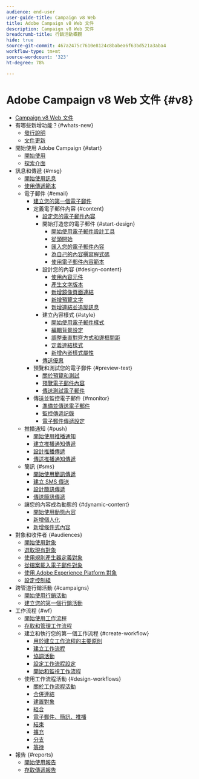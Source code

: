 ```yaml
---
audience: end-user
user-guide-title: Campaign v8 Web
title: Adobe Campaign v8 Web 文件
description: Campaign v8 Web 文件
breadcrumb-title: 行銷活動概觀
hide: true
source-git-commit: 467a2475c7610e8124c8babea6f63bd521a3aba4
workflow-type: tm+mt
source-wordcount: '323'
ht-degree: 78%

---
```



# Adobe Campaign v8 Web 文件 {#v8}

+ [Campaign v8 Web 文件](campaign-web-home.md)
+ 有哪些新增功能？{#whats-new}
   + [發行說明](rn/release-notes.md)
   + [文件更新](rn/documentation-updates.md)
+ 開始使用 Adobe Campaign {#start}
   + [開始使用](get-started/get-started.md)
   + [探索介面](get-started/user-interface.md)
+ 訊息和傳遞 {#msg}
   + [開始使用訊息](msg/gs-messages.md)
   + [使用傳遞範本](msg/delivery-template.md)
   + 電子郵件 {#email}
      + [建立您的第一個電子郵件](email/create-email.md)
      + 定義電子郵件內容 {#content}
         + [設定您的電子郵件內容](content/edit-content.md)
         + 開始打造您的電子郵件 {#start-design}
            + [開始使用電子郵件設計工具](content/get-started-email-designer.md)
            + [從頭開始 ](content/create-email-content.md)
            + [匯入您的電子郵件內容](content/existing-content.md)
            + [為自己的內容撰寫程式碼](content/code-content.md)
            + [使用電子郵件內容範本](content/email-templates.md)
         + 設計您的內容 {#design-content}
            + [使用內容元件](content/content-components.md)
            + [產生文字版本](content/text-version-email.md)
            + [新增鏡像頁面連結](content/mirror-page.md)
            + [新增預覽文字](content/preheader.md)
            + [新增連結並追蹤訊息](content/message-tracking.md)
         + 建立內容樣式 {#style}
            + [開始使用電子郵件樣式](content/get-started-email-style.md)
            + [編輯背景設定](content/backgrounds.md)
            + [調整垂直對齊方式和邊框間距](content/alignment-and-padding.md)
            + [定義連結樣式](content/styling-links.md)
            + [新增內嵌樣式屬性](content/inline-styling.md)
         + [傳送優惠](content/offers.md)
      + 預覽和測試您的電子郵件 {#preview-test}
         + [關於預覽和測試](preview-test/preview-test.md)
         + [預覽電子郵件內容](preview-test/preview-content.md)
         + [傳送測試電子郵件](preview-test/proofs.md)
      + 傳送並監控電子郵件 {#monitor}
         + [準備並傳送電子郵件](monitor/prepare-send.md)
         + [監控傳遞記錄](monitor/delivery-logs.md)
         + [電子郵件傳遞設定](advanced-settings/delivery-settings.md)
   + 推播通知 {#push}
      + [開始使用推播通知](push/gs-push.md)
      + [建立推播通知傳遞](push/create-push.md)
      + [設計推播傳遞](push/content-push.md)
      + [傳送推播通知傳遞](push/send-push.md)
   + 簡訊 {#sms}
      + [開始使用簡訊傳遞](sms/gs-sms.md)
      + [建立 SMS 傳送](sms/create-sms.md)
      + [設計簡訊傳遞 ](sms/content-sms.md)
      + [傳送簡訊傳遞 ](sms/send-sms.md)
   + 讓您的內容成為動態的 {#dynamic-content}
      + [開始使用動態內容](personalization/gs-personalization.md)
      + [新增個人化](personalization/personalize.md)
      + [新增條件式內容](personalization/conditions.md)
+ 對象和收件者 {#audiences}
   + [開始使用對象](audience/about-audiences.md)
   + [選取現有對象](audience/add-audience.md)
   + [使用規則產生器定義對象](audience/segment-builder.md)
   + [從檔案載入電子郵件對象](audience/file-audience.md)
   + [使用 Adobe Experience Platform 對象](audience/aep-audience.md)
   + [設定控制組](audience/control-group.md)
+ 跨管道行銷活動 {#campaigns}
   + [開始使用行銷活動](campaigns/gs-campaigns.md)
   + [建立您的第一個行銷活動](campaigns/create-campaigns.md)
+ 工作流程 {#wf}
   + [開始使用工作流程](workflows/gs-workflows.md)
   + [存取和管理工作流程](workflows/access-monitor.md)
   + 建立和執行您的第一個工作流程 {#create-workflow}
      + [用於建立工作流程的主要原則](workflows/gs-workflow-creation.md)
      + [建立工作流程](workflows/create-workflow.md)
      + [協調活動](workflows/orchestrate-activities.md)
      + [設定工作流程設定](workflows/workflow-settings.md)
      + [開始和監視工作流程](workflows/start-monitor-workflows.md)
   + 使用工作流程活動 {#design-workflows}
      + [關於工作流程活動](workflows/activities/about-activities.md)
      + [合併連結](workflows/activities/and-join.md)
      + [建置對象](workflows/activities/build-audience.md)
      + [組合](workflows/activities/combine.md)
      + [電子郵件、簡訊、推播](workflows/activities/email.md)
      + [結束](workflows/activities/end.md)
      + [擴充](workflows/activities/enrichment.md)
      + [分支](workflows/activities/fork.md)
      + [等待](workflows/activities/wait.md)
+ 報告 {#reports}
   + [開始使用報告](reporting/gs-reports.md)
   + [存取傳遞報告](reporting/delivery-reports.md)

